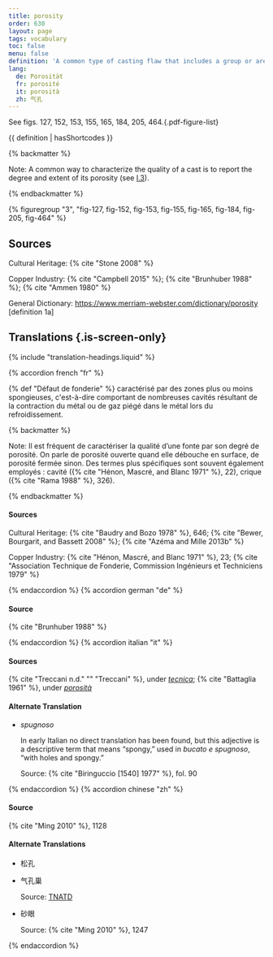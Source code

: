 ```yaml
---
title: porosity
order: 630
layout: page
tags: vocabulary
toc: false
menu: false
definition: 'A common type of casting flaw that includes a group or area of cavities caused by {% def "shrinkage" %} or trapped gases. Porosity may vary considerably in dimension and may or may not break through the surface of the {% def "bronze" %}. See [I.3§1.3.1](/vol-1/3/#s1-3-1).'
lang:
  de: Porosität
  fr: porosité
  it: porosità
  zh: 气孔
---
```


See figs. 127, 152, 153, 155, 165, 184, 205, 464.{.pdf-figure-list}

{{ definition | hasShortcodes }}

{% backmatter %}

Note: A common way to characterize the quality of a cast is to report the degree and extent of its porosity (see [I.3](/vol-1/3/)).

{% endbackmatter %}

{% figuregroup "3", "fig-127, fig-152, fig-153, fig-155, fig-165, fig-184, fig-205, fig-464" %}

## Sources

Cultural Heritage: {% cite "Stone 2008" %}

Copper Industry: {% cite "Campbell 2015" %}; {% cite "Brunhuber 1988" %}; {% cite "Ammen 1980" %}

General Dictionary: <https://www.merriam-webster.com/dictionary/porosity> [definition 1a]

## Translations {.is-screen-only}

<div class="accordion">
{% include "translation-headings.liquid" %}

{% accordion french "fr" %}

{% def "Défaut de fonderie" %} caractérisé par des zones plus ou moins spongieuses, c'est-à-dire comportant de nombreuses cavités résultant de la contraction du métal ou de gaz piégé dans le métal lors du refroidissement.

{% backmatter %}

Note: Il est fréquent de caractériser la qualité d’une fonte par son degré de porosité. On parle de porosité ouverte quand elle débouche en surface, de porosité fermée sinon. Des termes plus spécifiques sont souvent également employés : cavité ({% cite "Hénon, Mascré, and Blanc 1971" %}, 22), crique ({% cite "Rama 1988" %}, 326).

{% endbackmatter %}

#### Sources

Cultural Heritage: {% cite "Baudry and Bozo 1978" %}, 646; {% cite "Bewer, Bourgarit, and Bassett 2008" %}; {% cite "Azéma and Mille 2013b" %}

Copper Industry: {% cite "Hénon, Mascré, and Blanc 1971" %}, 23; {% cite "Association Technique de Fonderie, Commission Ingénieurs et Techniciens 1979" %}

{% endaccordion %}
{% accordion german "de" %}

#### Source

{% cite "Brunhuber 1988" %}

{% endaccordion %}
{% accordion italian "it" %}

#### Sources

{% cite "Treccani n.d." "" "Treccani" %}, under [*tecnica*](https://www.treccani.it/enciclopedia/porosita/); {% cite "Battaglia 1961" %}, under [*porosità*](http://www.gdli.it/pdf_viewer/Scripts/pdf.js/web/viewer.asp?file=/PDF/GDLI13/GDLI_13_ocr_924.pdf&parola=porosità)

#### Alternate Translation

- *spugnoso*

    In early Italian no direct translation has been found, but this adjective is a descriptive term that means “spongy,” used in *bucato e spugnoso*, “with holes and spongy.”

    Source: {% cite "Biringuccio [1540] 1977" %}, fol. 90

{% endaccordion %}
{% accordion chinese "zh" %}

#### Source

{% cite "Ming 2010" %}, 1128

#### Alternate Translations

- <span lang="zh">松孔</span>

- <span lang="zh">气孔巢</span>

    Source: [TNATD](https://terms.naer.edu.tw/detail/625404/?index=3)

- <span lang="zh">砂眼</span>

    Source: {% cite "Ming 2010" %}, 1247

{% endaccordion %}

</div>
